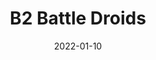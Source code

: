 ---
title: "B2 Battle Droids"
date: "2022-01-10"
cover_img: "/images/star-wars-legion/b2-battle-droids/Cover.webp"
img1: "/images/star-wars-legion/b2-battle-droids/1.webp"
img2: "/images/star-wars-legion/b2-battle-droids/2.webp"
img3: "/images/star-wars-legion/b2-battle-droids/3.webp"
img4: "/images/star-wars-legion/b2-battle-droids/4.webp"
img5: "/images/star-wars-legion/b2-battle-droids/5.webp"
---